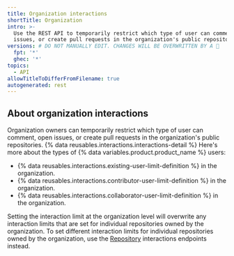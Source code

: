 ```yaml
---
title: Organization interactions
shortTitle: Organization
intro: >-
  Use the REST API to temporarily restrict which type of user can comment, open
  issues, or create pull requests in the organization's public repositories.
versions: # DO NOT MANUALLY EDIT. CHANGES WILL BE OVERWRITTEN BY A 🤖
  fpt: '*'
  ghec: '*'
topics:
  - API
allowTitleToDifferFromFilename: true
autogenerated: rest
---
```


## About organization interactions

Organization owners can temporarily restrict which type of user can comment, open issues, or create pull requests in the organization's public repositories. {% data reusables.interactions.interactions-detail %} Here's more about the types of {% data variables.product.product_name %} users:

- {% data reusables.interactions.existing-user-limit-definition %} in the organization.
- {% data reusables.interactions.contributor-user-limit-definition %} in the organization.
- {% data reusables.interactions.collaborator-user-limit-definition %} in the organization.

Setting the interaction limit at the organization level will overwrite any interaction limits that are set for individual repositories owned by the organization. To set different interaction limits for individual repositories owned by the organization, use the [Repository](#repository) interactions endpoints instead.

<!-- Content after this section is automatically generated -->
